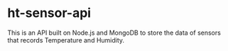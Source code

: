 # ht-sensor-api
This is an API built on Node.js and MongoDB to store the data of sensors that records Temperature and Humidity.
